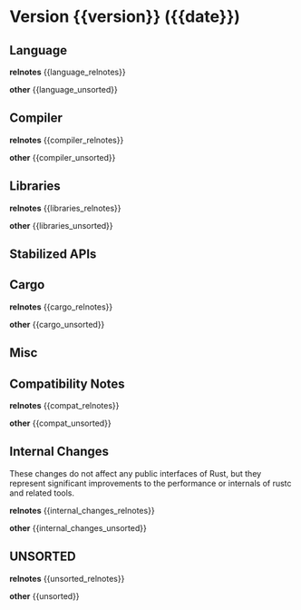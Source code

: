 Version {{version}} ({{date}})
==========================

<a id="{{version}}-Language"></a>

Language
--------
**relnotes**
{{language_relnotes}}

**other**
{{language_unsorted}}

<a id="{{version}}-Compiler"></a>

Compiler
--------
**relnotes**
{{compiler_relnotes}}

**other**
{{compiler_unsorted}}

<a id="{{version}}-Libraries"></a>

Libraries
---------
**relnotes**
{{libraries_relnotes}}

**other**
{{libraries_unsorted}}

<a id="{{version}}-Stabilized-APIs"></a>

Stabilized APIs
---------------

<a id="{{version}}-Cargo"></a>

Cargo
-----
**relnotes**
{{cargo_relnotes}}

**other**
{{cargo_unsorted}}

<a id="{{version}}-Misc"></a>

Misc
----

<a id="{{version}}-Compatibility-Notes"></a>

Compatibility Notes
-------------------
**relnotes**
{{compat_relnotes}}

**other**
{{compat_unsorted}}

<a id="{{version}}-Internal-Changes"></a>

Internal Changes
----------------

These changes do not affect any public interfaces of Rust, but they represent
significant improvements to the performance or internals of rustc and related
tools.

**relnotes**
{{internal_changes_relnotes}}

**other**
{{internal_changes_unsorted}}

UNSORTED
--------
**relnotes**
{{unsorted_relnotes}}

**other**
{{unsorted}}

